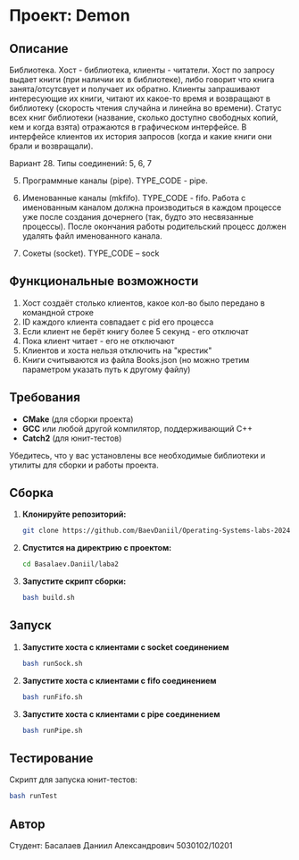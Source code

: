 # Проект: Demon

## Описание

Библиотека. Хост - библиотека, клиенты - читатели. Хост по запросу выдает книги (при наличии их в библиотеке), либо говорит что 
книга занята/отсутсвует и получает их обратно. Клиенты запрашивают интересующие их книги, читают их какое-то время и возвращают 
в библиотеку (скорость чтения случайна и линейна во времени). Статус всех книг библиотеки (название, сколько доступно свободных 
копий, кем и когда взята) отражаются в графическом интерфейсе. В интерфейсе клиентов их история запросов (когда и какие книги 
они брали и возвращали).

Вариант 28. Типы соединений: 5, 6, 7

5. Программные каналы (pipe). TYPE_CODE - pipe.

6. Именованные каналы (mkfifo). TYPE_CODE - fifo. Работа с именованным каналом должна производиться в каждом процессе уже после
создания дочернего (так, будто это несвязанные процессы). После окончания работы родительский процесс должен удалять файл
именованного канала.

7. Сокеты (socket). TYPE_CODE – sock


## Функциональные возможности

1. Хост создаёт столько клиентов, какое кол-во было передано в командной строке
2. ID каждого клиента совпадает с pid его процесса
3. Если клиент не берёт книгу более 5 секунд - его отключат
4. Пока клиент читает - его не отключают
5. Клиентов и хоста нельзя отключить на "крестик"
6. Книги считываются из файла Books.json (но можно третим параметром указать путь к другому файлу)


## Требования

- **CMake** (для сборки проекта)
- **GCC** или любой другой компилятор, поддерживающий C++
- **Catch2** (для юнит-тестов)
  
Убедитесь, что у вас установлены все необходимые библиотеки и утилиты для сборки и работы проекта.

## Сборка

1. **Клонируйте репозиторий:**
   ```bash
   git clone https://github.com/BaevDaniil/Operating-Systems-labs-2024.git
2. **Спустится на директрию с проектом:**
   ```bash
   cd Basalaev.Daniil/laba2
3. **Запустите скрипт сборки:**
   ```bash
   bash build.sh


## Запуск

1. **Запустите хоста с клиентами с socket соединением**
   ```bash
   bash runSock.sh
2. **Запустите хоста с клиентами с fifo соединением**
   ```bash
   bash runFifo.sh
3. **Запустите хоста с клиентами с pipe соединением**
   ```bash
   bash runPipe.sh


## Тестирование

Скрипт для запуска юнит-тестов:
```bash
bash runTest
```

## Автор
Студент: Басалаев Даниил Александрович 5030102/10201
